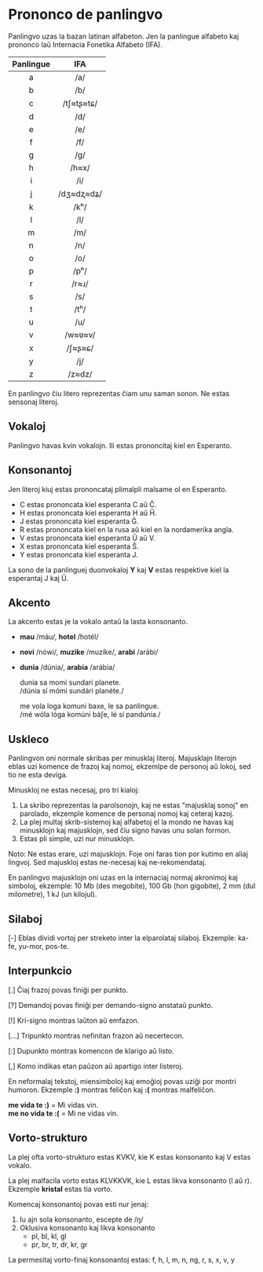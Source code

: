 # Prononco de panlingvo

Panlingvo uzas la bazan latinan alfabeton.
Jen la panlingue alfabeto
kaj prononco laŭ Internacia Fonetika Alfabeto (IFA).

| Panlingue | IFA     |
|:--------:|:-------:|
| a        | /a/     |
| b        | /b/     |
| c        | /tʃ≈tʂ≈tɕ/ |
| d        | /d/     |
| e        | /e/     |
| f        | /f/     |
| g        | /g/     |
| h        | /h≈x/   |
| i        | /i/     |
| j        | /dʒ≈dʐ≈dʑ/ |
| k        | /kʰ/    |
| l        | /l/     |
| m        | /m/     |
| n        | /n/     |
| o        | /o/     |
| p        | /pʰ/    |
| r        | /r≈ɹ/   |
| s        | /s/     |
| t        | /tʰ/    |
| u        | /u/     |
| v        | /w≈ʋ≈v/ |
| x        | /ʃ≈ʂ≈ɕ/ |
| y        | /j/     |
| z        | /z≈dz/  |

En panlingvo ĉiu litero reprezentas ĉiam unu saman sonon.
Ne estas sensonaj literoj.

## Vokaloj

Panlingvo havas kvin vokalojn.
Ili estas prononcitaj kiel en Esperanto.


## Konsonantoj

Jen literoj kiuj estas prononcataj plimalpli malsame ol en Esperanto.

- C estas prononcata kiel esperanta C aŭ Ĉ.
- H estas prononcata kiel esperanta H aŭ Ĥ.
- J estas prononcata kiel esperanta Ĝ.
- R estas prononcata kiel en la rusa aŭ kiel en la nordamerika angla.
- V estas prononcata kiel esperanta Ŭ aŭ V.
- X estas prononcata kiel esperanta Ŝ.
- Y estas prononcata kiel esperanta J.

La sono de la panlinguej duonvokaloj **Y** kaj **V** estas respektive kiel la esperantaj J kaj Ŭ.

## Akcento

La akcento estas je la vokalo antaŭ la lasta konsonanto.

- **mau** /máu/, **hotel** /hotél/
- **novi** /nówi/, **muzike** /muzíke/, **arabi** /arábi/
- **dunia** /dúnia/, **arabia** /arábia/

     dunia sa momi sundari planete.  
    /dúnia sí mómi sundári planéte./

     me vola loga komuni baxe, le sa panlingue.  
    /mé wóla lóga komúni báʃe, lé sí pandúnia./


## Uskleco

Panlingvon oni normale skribas per minusklaj literoj.  Majusklajn literojn eblas
uzi komence de frazoj kaj nomoj, ekzemlpe de personoj aŭ lokoj, sed tio ne esta
deviga.

Minuskloj ne estas necesaj, pro tri kialoj:

1. La skribo reprezentas la parolsonojn, kaj ne estas "majusklaj sonoj" en
   parolado, ekzemple komence de personaj nomoj kaj ceteraj kazoj.
2. La plej multaj skrib-sistemoj kaj alfabetoj el la mondo ne havas kaj
   minusklojn kaj majusklojn, sed ĉiu signo havas unu solan formon.
3. Estas pli simple, uzi nur minusklojn.

Noto: Ne estas erare, uzi majusklojn. Foje oni faras tion por kutimo en aliaj
lingvoj. Sed majuskloj estas ne-necesaj kaj ne-rekomendataj.

En panlingvo majusklojn oni uzas en la internaciaj normaj akronimoj kaj
simboloj, ekzemple: 10 Mb (des megobite), 100 Gb (hon gigobite), 2 mm (dul
milometre), 1 kJ (un kilojul).

## Silaboj

[-] Eblas dividi vortoj per streketo inter la elparolataj silaboj. Ekzemple:
ka-fe, yu-mor, pos-te.

## Interpunkcio

[.] Ĉiaj frazoj povas finiĝi per punkto.

[?] Demandoj povas finiĝi per demando-signo anstataŭ punkto.

[!] Kri-signo montras laŭton aŭ emfazon.

[...] Tripunkto montras nefinitan frazon aŭ necertecon.

[:] Dupunkto montras komencon de klarigo aŭ listo.

[,] Komo indikas etan paŭzon aŭ apartigo inter listeroj.

En neformalaj tekstoj, miensimboloj kaj emoĝioj povas uziĝi por montri humoron.
Ekzemple **:)** montras feliĉon kaj **:(** montras malfeliĉon.

**me vida te :)**
= Mi vidas vin.  
**me no vida te :(**
= Mi ne vidas vin.


## Vorto-strukturo

La plej ofta vorto-strukturo estas KVKV, kie K estas konsonanto kaj V estas vokalo.

La plej malfacila vorto estas KLVKKVK, kie L estas likva konsonanto (l aŭ r).
Ekzemple **kristal** estas tia vorto.

Komencaj konsonantoj povas esti nur jenaj:

1. Iu ajn sola konsonanto, escepte de /ŋ/
2. Oklusiva konsonanto kaj likva konsonanto
    - pl, bl, kl, gl
    - pr, br, tr, dr, kr, gr

La permesitaj vorto-finaj konsonantoj estas:
f, h, l, m, n, ng, r, s, x, v, y

